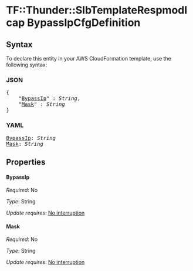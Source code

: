 # TF::Thunder::SlbTemplateRespmodIcap BypassIpCfgDefinition

## Syntax

To declare this entity in your AWS CloudFormation template, use the following syntax:

### JSON

<pre>
{
    "<a href="#bypassip" title="BypassIp">BypassIp</a>" : <i>String</i>,
    "<a href="#mask" title="Mask">Mask</a>" : <i>String</i>
}
</pre>

### YAML

<pre>
<a href="#bypassip" title="BypassIp">BypassIp</a>: <i>String</i>
<a href="#mask" title="Mask">Mask</a>: <i>String</i>
</pre>

## Properties

#### BypassIp

_Required_: No

_Type_: String

_Update requires_: [No interruption](https://docs.aws.amazon.com/AWSCloudFormation/latest/UserGuide/using-cfn-updating-stacks-update-behaviors.html#update-no-interrupt)

#### Mask

_Required_: No

_Type_: String

_Update requires_: [No interruption](https://docs.aws.amazon.com/AWSCloudFormation/latest/UserGuide/using-cfn-updating-stacks-update-behaviors.html#update-no-interrupt)

